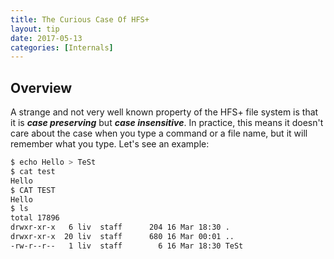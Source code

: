 ```yaml
---
title: The Curious Case Of HFS+
layout: tip
date: 2017-05-13
categories: [Internals]
---
```


## Overview

A strange and not very well known property of the HFS+ file system is that it is _**case preserving**_ but _**case insensitive**_. In practice, this means it doesn't care about the case when you type a command or a file name, but it will remember what you type. Let's see an example:
```bash
$ echo Hello > TeSt
$ cat test
Hello
$ CAT TEST
Hello
$ ls
total 17896
drwxr-xr-x   6 liv  staff      204 16 Mar 18:30 .
drwxr-xr-x  20 liv  staff      680 16 Mar 00:01 ..
-rw-r--r--   1 liv  staff        6 16 Mar 18:30 TeSt
```

